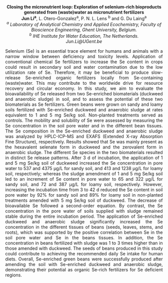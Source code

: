 <center><strong>Closing the micronutrient loop: Exploration of selenium-rich bioproducts generated from (waste)water as micronutrient fertilizers</strong>

<center><strong>Jun Li<sup>a</sup></strong>, L. Otero-Gonzalez<sup>a</sup>, P. N. L. Lens <sup>b</sup> and G. Du
Laing<sup>a</sup>

<center><i><sup>a</sup> Laboratory of Analytical Chemistry and Applied Ecochemistry, Faculty of Bioscience Engineering, Ghent University, Belgium. </i> 

<center><i><sup>b</sup> IHE Institute for Water Education, The Netherlands.</i> 

<center><i>Jun.Li@UGent.be</i> 

<p style="text-align:justify">Selenium (Se) is an essential trace element for humans and animals with
a narrow window between deficiency and toxicity levels. Application of
conventional chemical Se fertilizers to increase the Se content in crops
could result in secondary soil and water contamination due to the low
utilization rate of Se. Therefore, it may be beneficial to produce
slow-release Se-enriched organic fertilizers locally from Se-containing
(waste)water. This may contribute to the worldwide drive for resource
recovery and circular economy. In this study, we aim to evaluate the
bioavailability of Se released from two Se-enriched biomaterials
(duckweed and anaerobic sludge) in soil, and to assess the potential of
these two biomaterials as Se fertilizers. Green beans were grown on
sandy and loamy soils fertilized with Se-enriched duckweed and anaerobic
sludge at rates equivalent to 1 and 5 mg Se/kg soil. Non-planted
treatments served as controls. The mobility and solubility of Se were
assessed by measuring the Se concentration in the soil pore water and in
the different bean tissues. The Se composition in the Se-enriched
duckweed and anaerobic sludge was analyzed by HPLC-ICP-MS and EXAFS
(Extended X-ray Absorption Fine Structure), respectively. Results showed
that Se was mainly present as the hexavalent selenate form in duckweed
and the zerovalent form in anaerobic sludge. The different Se species in
the two biomaterials resulted in distinct Se release patterns. After 3 d
of incubation, the application of 1 and 5 mg Se/kg soil of duckweed
increased the Se concentration in pore water to 537 and 4375 µg/L for
sandy soil, and 413 and 1238 µg/L for loamy soil, respectively; whereas
the sludge amendment of 1 and 5 mg Se/kg soil led to an increment of Se
content in pore water to 65 and 322 µg/L for sandy soil, and 72 and 387
µg/L for loamy soil, respectively. However, increasing the incubation
time from 3 to 42 d reduced the Se content in soil pore water by 92% for
sandy soil and 89% for loamy soil in non-planted treatments amended with
5 mg Se/kg soil of duckweed. The decrease of bioavailable Se followed a
second-order equation. By contrast, the Se concentration in the pore
water of soils supplied with sludge remained stable during the entire
incubation period. The application of Se-enriched duckweed and anaerobic
sludge significantly increased the Se concentration in the different
tissues of beans (seeds, leaves, stems, and roots), which was supported
by the positive correlation between Se in the soil pore water and Se in
the beans tissues. In addition, the Se concentration in beans fertilized
with sludge was 1 to 3 times higher than in those amended with duckweed.
The seeds of beans produced in this study could contribute to achieving
the recommended daily Se intake for human diets. Overall, Se-enriched
green beans were successfully produced after amending the soil with
Se-enriched duckweed and anaerobic sludge, demonstrating their potential
as organic Se-rich fertilizers for Se deficient regions.
